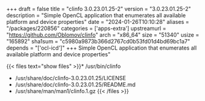 +++
draft = false
title = "clinfo 3.0.23.01.25-2"
version = "3.0.23.01.25-2"
description = "Simple OpenCL application that enumerates all available platform and device properties"
date = "2024-01-26T10:10:28"
aliases = "/packages/220856"
categories = ['apps-extra']
upstreamurl = "https://github.com/Oblomov/clinfo"
arch = "x86_64"
size = "51340"
usize = "165892"
sha1sum = "c5980a9873b366d2767cd0b53fd01d4bd69bc1a7"
depends = "['ocl-icd']"
+++
Simple OpenCL application that enumerates all available platform and device properties"

{{< files text="show files" >}}* /usr/bin/clinfo
* /usr/share/doc/clinfo-3.0.23.01.25/LICENSE
* /usr/share/doc/clinfo-3.0.23.01.25/README.md
* /usr/share/man/man1/clinfo.1.gz
{{< /files >}}